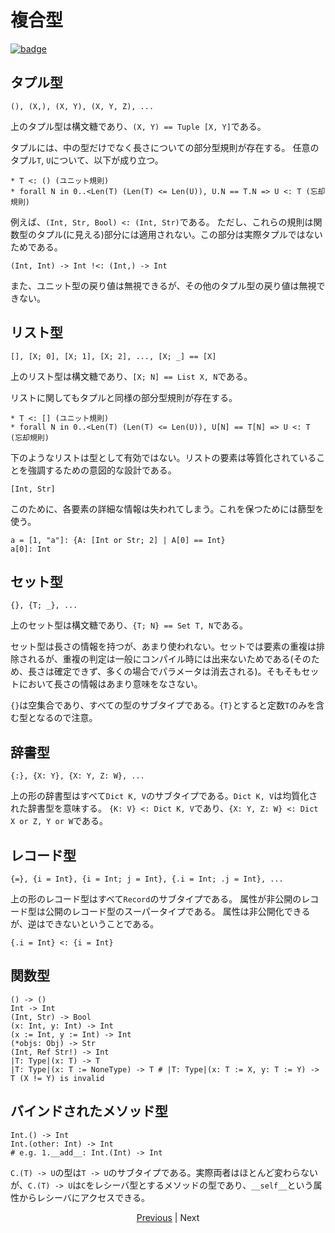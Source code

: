 # 複合型

[![badge](https://img.shields.io/endpoint.svg?url=https%3A%2F%2Fgezf7g7pd5.execute-api.ap-northeast-1.amazonaws.com%2Fdefault%2Fsource_up_to_date%3Fowner%3Derg-lang%26repos%3Derg%26ref%3Dmain%26path%3Ddoc/EN/syntax/type/20_compound.md%26commit_hash%3Dc6eb78a44de48735213413b2a28569fdc10466d0)](https://gezf7g7pd5.execute-api.ap-northeast-1.amazonaws.com/default/source_up_to_date?owner=erg-lang&repos=erg&ref=main&path=doc/EN/syntax/type/20_compound.md&commit_hash=c6eb78a44de48735213413b2a28569fdc10466d0)

## タプル型

```erg
(), (X,), (X, Y), (X, Y, Z), ...
```

上のタプル型は構文糖であり、`(X, Y) == Tuple [X, Y]`である。

タプルには、中の型だけでなく長さについての部分型規則が存在する。
任意のタプル`T`, `U`について、以下が成り立つ。

```erg
* T <: () (ユニット規則)
* forall N in 0..<Len(T) (Len(T) <= Len(U)), U.N == T.N => U <: T (忘却規則)
```

例えば、`(Int, Str, Bool) <: (Int, Str)`である。
ただし、これらの規則は関数型のタプル(に見える)部分には適用されない。この部分は実際タプルではないためである。

```erg
(Int, Int) -> Int !<: (Int,) -> Int
```

また、ユニット型の戻り値は無視できるが、その他のタプル型の戻り値は無視できない。

## リスト型

```erg
[], [X; 0], [X; 1], [X; 2], ..., [X; _] == [X]
```

上のリスト型は構文糖であり、`[X; N] == List X, N`である。

リストに関してもタプルと同様の部分型規則が存在する。

```erg
* T <: [] (ユニット規則)
* forall N in 0..<Len(T) (Len(T) <= Len(U)), U[N] == T[N] => U <: T (忘却規則)
```

下のようなリストは型として有効ではない。リストの要素は等質化されていることを強調するための意図的な設計である。

```erg
[Int, Str]
```

このために、各要素の詳細な情報は失われてしまう。これを保つためには篩型を使う。

```erg
a = [1, "a"]: {A: [Int or Str; 2] | A[0] == Int}
a[0]: Int
```

## セット型

```erg
{}, {T; _}, ...
```

上のセット型は構文糖であり、`{T; N} == Set T, N`である。

セット型は長さの情報を持つが、あまり使われない。セットでは要素の重複は排除されるが、重複の判定は一般にコンパイル時には出来ないためである(そのため、長さは確定できず、多くの場合でパラメータは消去される)。そもそもセットにおいて長さの情報はあまり意味をなさない。

`{}`は空集合であり、すべての型のサブタイプである。`{T}`とすると定数`T`のみを含む型となるので注意。

## 辞書型

```erg
{:}, {X: Y}, {X: Y, Z: W}, ...
```

上の形の辞書型はすべて`Dict K, V`のサブタイプである。`Dict K, V`は均質化された辞書型を意味する。
`{K: V} <: Dict K, V`であり、`{X: Y, Z: W} <: Dict X or Z, Y or W`である。

## レコード型

```erg
{=}, {i = Int}, {i = Int; j = Int}, {.i = Int; .j = Int}, ...
```

上の形のレコード型はすべて`Record`のサブタイプである。
属性が非公開のレコード型は公開のレコード型のスーパータイプである。
属性は非公開化できるが、逆はできないということである。

```erg
{.i = Int} <: {i = Int}
```

## 関数型

```erg
() -> ()
Int -> Int
(Int, Str) -> Bool
(x: Int, y: Int) -> Int
(x := Int, y := Int) -> Int
(*objs: Obj) -> Str
(Int, Ref Str!) -> Int
|T: Type|(x: T) -> T
|T: Type|(x: T := NoneType) -> T # |T: Type|(x: T := X, y: T := Y) -> T (X != Y) is invalid
```

## バインドされたメソッド型

```erg
Int.() -> Int
Int.(other: Int) -> Int
# e.g. 1.__add__: Int.(Int) -> Int
```

`C.(T) -> U`の型は`T -> U`のサブタイプである。実際両者はほとんど変わらないが、`C.(T) -> U`は`C`をレシーバ型とするメソッドの型であり、`__self__`という属性からレシーバにアクセスできる。

<p align='center'>
    <a href='./19_bound.md'>Previous</a> | Next
</p>

